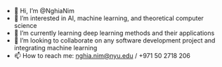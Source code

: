 - 👋 Hi, I’m @NghiaNim
- 👀 I’m interested in AI, machine learning, and theoretical computer science
- 🌱 I’m currently learning deep learning methods and their applications
- 💞️ I’m looking to collaborate on any software development project and integrating machine learning
- 📫 How to reach me: nghia.nim@nyu.edu / +971 50 2718 206

<!---
NghiaNim/NghiaNim is a ✨ special ✨ repository because its `README.md` (this file) appears on your GitHub profile.
You can click the Preview link to take a look at your changes.
--->
